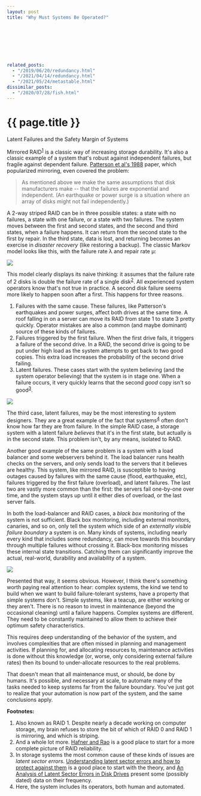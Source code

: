 ```yaml
---
layout: post
title: "Why Must Systems Be Operated?"








related_posts:
  - "/2019/06/20/redundancy.html"
  - "/2021/04/14/redundancy.html"
  - "/2021/05/24/metastable.html"
dissimilar_posts:
  - "/2020/07/28/fish.html"
---
```

{{ page.title }}
================

<p class="meta">Latent Failures and the Safety Margin of Systems</p>

Mirrored RAID<sup>[1](#foot1)</sup> is a classic way of increasing storage durability. It's also a classic example of a system that's robust against independent failures, but fragile against dependent failure. [Patterson et al's 1988](http://www.eecs.berkeley.edu/Pubs/TechRpts/1987/CSD-87-391.pdf) paper, which popularized mirroring, even covered the problem:

> As mentioned above we make the same assumptions that disk manufacturers make -- that the failures are exponential and independent. (An earthquake or power surge is a situation where an array of disks might not fail independently.)

A 2-way striped RAID can be in three possible states: a state with no failures, a state with one failure, or a state with two failures. The system moves between the first and second states, and the second and third states, when a failure happens. It can return from the second state to the first by repair. In the third state, data is lost, and returning becomes an exercise in *disaster recovery* (like restoring a backup). The classic Markov model looks like this, with the failure rate λ and repair rate μ:

![](https://s3.amazonaws.com/mbrooker-blog-images/markov_2stage.png)

This model clearly displays its naive thinking: it assumes that the failure rate of 2 disks is double the failure rate of a single disk<sup>[2](#foot2)</sup>. All experienced system operators know that's not true in practice. A second disk failure seems more likely to happen soon after a first. This happens for three reasons.

 1. Failures with the same cause. These failures, like Patterson's earthquakes and power surges, affect both drives at the same time. A roof falling in on a server can move its RAID from state 1 to state 3 pretty quickly. Operator mistakes are also a common (and maybe dominant) source of these kinds of failures.
 2. Failures triggered by the first failure. When the first drive fails, it triggers a failure of the second drive. In a RAID, the second drive is going to be put under high load as the system attempts to get back to two good copies. This extra load increases the probability of the second drive failing.
 3. Latent failures. These cases start with the system believing (and the system operator believing) that the system is in stage one. When a failure occurs, it very quickly learns that the second *good* copy isn't so good<sup>[3](#foot3)</sup>.

![](https://s3.amazonaws.com/mbrooker-blog-images/markov_2stage_corr.png)

The third case, latent failures, may be the most interesting to system designers. They are a great example of the fact that systems<sup>[4](#foot4)</sup> often don't know how far they are from failure. In the simple RAID case, a storage system with a latent failure *believes* that it's in the first state, but actually is in the second state. This problem isn't, by any means, isolated to RAID.

Another good example of the same problem is a system with a load balancer and some webservers behind it. The load balancer runs health checks on the servers, and only sends load to the servers that it believes are healthy. This system, like mirrored RAID, is susceptible to having outages caused by failures with the same cause (flood, earthquake, etc), failures triggered by the first failure (overload), and latent failures. The last two are vastly more common than the first: the servers fail one-by-one over time, and the system stays up until it either dies of overload, or the last server fails.

In both the load-balancer and RAID cases, a *black box* monitoring of the system is not sufficient. Black box monitoring, including external monitors, canaries, and so on, only tell the system which side of an *externally visible failure boundary* a system is on. Many kinds of systems, including nearly every kind that includes some redundancy, can move towards this boundary through multiple failures without crossing it. Black-box monitoring misses these internal state transitions. Catching them can significantly improve the actual, real-world, durability and availability of a system.

![](https://s3.amazonaws.com/mbrooker-blog-images/failure_state_space.png)

Presented that way, it seems obvious. However, I think there's something worth paying real attention to hear: complex systems, the kind we tend to build when we want to build failure-tolerant systems, have a property that simple systems don't. Simple systems, like a teacup, are either working or they aren't. There is no reason to invest in maintenance (beyond the occasional cleaning) until a failure happens. Complex systems are different. They need to be constantly maintained to allow them to achieve their optimum safety characteristics.

This requires deep understanding of the behavior of the system, and involves complexities that are often missed in planning and management activities. If planning for, and allocating resources to, maintenance activities is done without this knowledge (or, worse, only considering external failure rates) then its bound to under-allocate resources to the real problems.

That doesn't mean that all maintenance must, or should, be done by humans. It's possible, and necessary at scale, to automate many of the tasks needed to keep systems far from the failure boundary. You've just got to realize that your automation is now part of the system, and the same conclusions apply.

**Footnotes:**

 1. <a name="foot1"></a> Also known as RAID 1. Despite nearly a decade working on computer storage, my brain refuses to store the bit of which of RAID 0 and RAID 1 is mirroring, and which is striping.
 2. <a name="foot2"></a> And a whole lot more. [Hafner and Rao](http://domino.watson.ibm.com/library/CyberDig.nsf/papers/BD559022A190D41C85257212006CEC11/$File/rj10391.pdf) is a good place to start for a more complete picture of RAID reliability.
 3. <a name="foot3"></a> In storage systems the most common cause of these kinds of issues are *latent sector errors*. [Understanding latent sector errors and how to protect against them](https://www.usenix.org/legacy/event/fast10/tech/full_papers/schroeder.pdf) is a good place to start with the theory, and [An Analysis of Latent Sector Errors in Disk Drives](http://research.cs.wisc.edu/wind/Publications/latent-sigmetrics07.pdf) present some (possibly dated) data on their frequency.
 4. <a name="foot4"></a> Here, the system includes its operators, both human and automated.